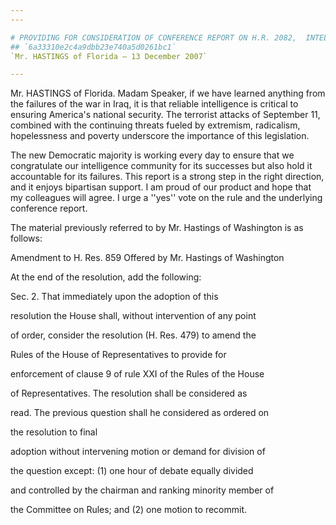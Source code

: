 ```yaml
---
---

# PROVIDING FOR CONSIDERATION OF CONFERENCE REPORT ON H.R. 2082,  INTELLIGENCE AUTHORIZATION ACT FOR FISCAL YEAR 2008
## `6a33310e2c4a9dbb23e740a5d0261bc1`
`Mr. HASTINGS of Florida — 13 December 2007`

---
```



Mr. HASTINGS of Florida. Madam Speaker, if we have learned anything 
from the failures of the war in Iraq, it is that reliable intelligence 
is critical to ensuring America's national security. The terrorist 
attacks of September 11, combined with the continuing threats fueled by 
extremism, radicalism, hopelessness and poverty underscore the 
importance of this legislation.

The new Democratic majority is working every day to ensure that we 
congratulate our intelligence community for its successes but also hold 
it accountable for its failures. This report is a strong step in the 
right direction, and it enjoys bipartisan support. I am proud of our 
product and hope that my colleagues will agree. I urge a ''yes'' vote 
on the rule and the underlying conference report.

The material previously referred to by Mr. Hastings of Washington is 
as follows:



 Amendment to H. Res. 859 Offered by Mr. Hastings of Washington




 At the end of the resolution, add the following:



 Sec. 2. That immediately upon the adoption of this 


 resolution the House shall, without intervention of any point 


 of order, consider the resolution (H. Res. 479) to amend the 


 Rules of the House of Representatives to provide for 


 enforcement of clause 9 of rule XXI of the Rules of the House 


 of Representatives. The resolution shall be considered as 


 read. The previous question shall he considered as ordered on 


 the resolution to final




 adoption without intervening motion or demand for division of 


 the question except: (1) one hour of debate equally divided 


 and controlled by the chairman and ranking minority member of 


 the Committee on Rules; and (2) one motion to recommit.